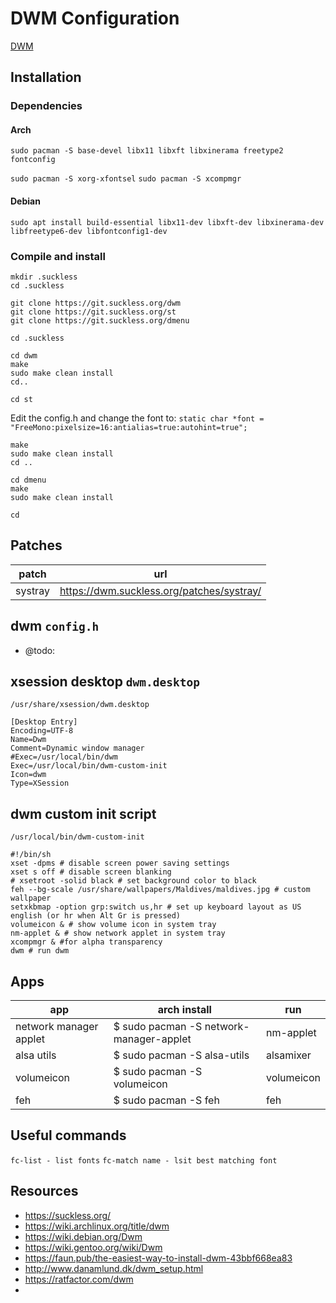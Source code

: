 # DWM Configuration  
 
[DWM](https://suckless.org/)
  
  
## Installation

### Dependencies

#### Arch
```
sudo pacman -S base-devel libx11 libxft libxinerama freetype2 fontconfig
```
`sudo pacman -S xorg-xfontsel`
`sudo pacman -S xcompmgr`

#### Debian
```
sudo apt install build-essential libx11-dev libxft-dev libxinerama-dev libfreetype6-dev libfontconfig1-dev
```

### Compile and install
```
mkdir .suckless
cd .suckless

git clone https://git.suckless.org/dwm
git clone https://git.suckless.org/st
git clone https://git.suckless.org/dmenu

cd .suckless

cd dwm
make
sudo make clean install
cd..

cd st
```
Edit the config.h and change the font to:
`static char *font = "FreeMono:pixelsize=16:antialias=true:autohint=true";`

```
make
sudo make clean install
cd ..

cd dmenu
make
sudo make clean install

cd
```
  
## Patches  
  
| patch | url  |
|--|--|
| systray | https://dwm.suckless.org/patches/systray/ |

 
 ## dwm `config.h` 

- @todo:  
  
 ## xsession desktop `dwm.desktop`
 
 `/usr/share/xsession/dwm.desktop`
 
 ```
 [Desktop Entry]  
Encoding=UTF-8  
Name=Dwm  
Comment=Dynamic window manager  
#Exec=/usr/local/bin/dwm
Exec=/usr/local/bin/dwm-custom-init
Icon=dwm  
Type=XSession
 ```

## dwm custom init script
  
  `/usr/local/bin/dwm-custom-init`
  ```
  #!/bin/sh
  xset -dpms # disable screen power saving settings
  xset s off # disable screen blanking
  # xsetroot -solid black # set background color to black
  feh --bg-scale /usr/share/wallpapers/Maldives/maldives.jpg # custom wallpaper
  setxkbmap -option grp:switch us,hr # set up keyboard layout as US english (or hr when Alt Gr is pressed)
  volumeicon & # show volume icon in system tray
  nm-applet & # show network applet in system tray
  xcompmgr & #for alpha transparency
  dwm # run dwm
 ```

## Apps  

| app | arch install | run
|--|--|--|
| network manager applet | $ sudo pacman -S network-manager-applet   | nm-applet
| alsa utils | $ sudo pacman -S alsa-utils    | alsamixer
| volumeicon | $ sudo pacman -S volumeicon    | volumeicon
| feh | $ sudo pacman -S feh    | feh

## Useful commands  

`fc-list - list fonts` 
`fc-match name - lsit best matching font` 

## Resources
- https://suckless.org/
- https://wiki.archlinux.org/title/dwm
- https://wiki.debian.org/Dwm
- https://wiki.gentoo.org/wiki/Dwm
- https://faun.pub/the-easiest-way-to-install-dwm-43bbf668ea83
- http://www.danamlund.dk/dwm_setup.html
- https://ratfactor.com/dwm
- 
